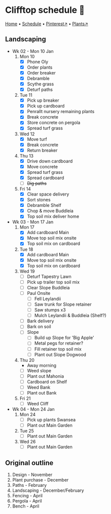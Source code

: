 # Clifftop schedule 📆

[Home](https://notes.grwd.uk/clifftop) • [Schedule](https://notes.grwd.uk/clifftop-schedule) • [Pinterest↗](https://www.pinterest.co.uk/NatureWorksGarden/clifftop/) • [Plants↗](https://bit.ly/clifftop-plants)

## Landscaping

* Wk 02 - Mon 10 Jan
    1. Mon 10
        * [x] Phone Oly
        * [x] Order plants
        * [x] Order breaker
        * [x] Debramble
        * [x] Scythe grass
        * [x] Deturf paths
    2. Tue 11
        * [x] Pick up breaker
        * [x] Pick up cardboard
        * [x] Penrallt nursery remaining plants
        * [x] Break concrete
        * [x] Store concrete on pergola
        * [x] Spread turf grass
    3. Wed 12
        * [x] Move turf
        * [x] Break concrete
        * [x] Return breaker
    4. Thu 13
        * [x] Drive down cardboard
        * [x] Move concrete
        * [x] Spread turf grass
        * [x] Spread cardboard
        * [ ] ~~Dig paths~~
    5. Fri 14
        * [x] Clear space delivery
        * [x] Sort stones
        * [x] Debramble Shelf
        * [x] Chop & move Buddleia
        * [x] Top soil mix deliver home
* Wk 03 - Mon 17 Jan
    1. Mon 17
        * [x] Add cardboard Main
        * [x] Move top soil mix onsite
        * [x] Top soil mix on cardboard
    2. Tue 18
        * [x] Add cardboard Main
        * [x] Move top soil mix onsite
        * [x] Top soil mix on cardboard
    3. Wed 19
        * [ ] Deturf Tapestry Lawn
        * [ ] Pick up trailer top soil mix
        * [ ] Clear Slope Buddleia
        * [ ] Paul Onsite
            * [ ] Fell Leylandii
            * [ ] Saw trunk for Slope retainer
            * [ ] Saw stumps x3
            * [ ] Mulch Leylandii & Buddleia (Shelf?)
        * [ ] Bark delivery
        * [ ] Bark on soil
        * [ ] Slope
            * [ ] Build up Slope for 'Big Apple'
            * [ ] Metal pegs for retainer?
            * [ ] Fill retainer top soil mix
            * [ ] Plant out Slope Dogwood
    4. Thu 20
        * Away morning
        * [ ] Weed slope
        * [ ] Plant out Mahonia
        * [ ] Cardboard on Shelf
        * [ ] Weed Bank
        * [ ] Plant out Bank
    5. Fri 21
        * [ ] Weed Cliff
* Wk 04 - Mon 24 Jan
    1. Mon 24
        * [ ] Pick up plants Swansea
        * [ ] Plant out Main Garden
    2. Tue 25
        * [ ] Plant out Main Garden
    3. Wed 26
        * [ ] Plant out Main Garden

## Original outline

1. Design - November
2. Plant purchase - December
3. Paths - February
4. Landscaping - December/February
5. Fencing - April
6. Pergola - April
7. Bench - April

